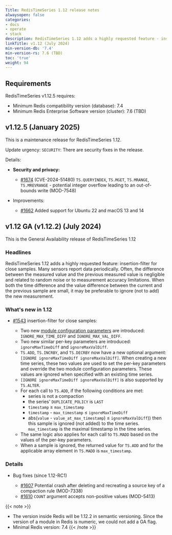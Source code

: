 ```yaml
---
Title: RedisTimeSeries 1.12 release notes
alwaysopen: false
categories:
- docs
- operate
- stack
description: RedisTimeSeries 1.12 adds a highly requested feature - insertion-filter for close samples.
linkTitle: v1.12 (July 2024)
min-version-db: '7.4'
min-version-rs: 7.6 (TBD)
toc: 'true'
weight: 94
---
```

## Requirements

RedisTimeSeries v1.12.5 requires:

- Minimum Redis compatibility version (database): 7.4
- Minimum Redis Enterprise Software version (cluster): 7.6 (TBD)

## v1.12.5 (January 2025)

This is a maintenance release for RedisTimeSeries 1.12.

Update urgency: `SECURITY`: There are security fixes in the release.

Details:

- **Security and privacy:**
  - [#1674](https://github.com/redistimeseries/redistimeseries/pull/1674) (CVE-2024-51480) `TS.QUERYINDEX`, `TS.MGET`, `TS.MRANGE`, `TS.MREVRANGE` - potential integer overflow leading to an out-of-bounds write (MOD-7548)

- Improvements:
  - [#1662](https://github.com/redistimeseries/redistimeseries/pull/1662) Added support for Ubuntu 22 and macOS 13 and 14

## v1.12 GA (v1.12.2) (July 2024)

This is the General Availability release of RedisTimeSeries 1.12

### Headlines

RedisTimeSeries 1.12 adds a highly requested feature: insertion-filter for close samples. Many sensors report data periodically. Often, the difference between the measured value and the previous measured value is negligible and related to random noise or to measurement accuracy limitations. When both the time difference and the value difference between the current and the previous sample are small, it may be preferable to ignore (not to add) the new measurement.

### What's new in 1.12

- [#1543](https://github.com/RedisTimeSeries/RedisTimeSeries/pull/1543) insertion-filter for close samples:

  - Two new [module configuration parameters](https://redis.io/docs/data-types/timeseries/configuration/) are introduced: `IGNORE_MAX_TIME_DIFF` and `IGNORE_MAX_VAL_DIFF`.
  - Two new similar per-key parameters are introduced: `ignoreMaxTimeDiff` and `ignoreMaxValDiff`.
  - `TS.ADD`, `TS.INCRBY`, and `TS.DECRBY` now have a new optional argument: `[IGNORE ignoreMaxTimeDiff ignoreMaxValDiff]`.
    When creating a new time series, these two values are used to set the per-key parameters and override the two module configuration parameters. These values are ignored when specified with an existing time series.
  - `[IGNORE ignoreMaxTimeDiff ignoreMaxValDiff]` is also supported by `TS.ALTER`.
  - For each call to `TS.ADD`, if the following conditions are met:
      - series is not a compaction
      - the series' `DUPLICATE_POLICY` is `LAST`
      - `timestamp` ≥ `max_timestamp`
      - `timestamp` - `max_timestamp` ≤ `ignoreMaxTimeDiff`
      - abs(`value` - `value_at_max_timestamp`) ≤ `ignoreMaxValDiff`))
    then this sample is ignored (not added) to the time series. `max_timestamp` is the maximal timestamp in the time series.
  - The same logic also applies for each call to `TS.MADD` based on the values of the per-key parameters.
  - When a sample is ignored, the returned value for `TS.ADD` and for the applicable array element in `TS.MADD` is `max_timestamp`.

### Details

- Bug fixes (since 1.12-RC1)

  - [#1607](https://github.com/RedisTimeSeries/RedisTimeSeries/pull/1607) Potential crash after deleting and recreating a source key of a compaction rule (MOD-7338)
  - [#1610](https://github.com/RedisTimeSeries/RedisTimeSeries/pull/1610) `COUNT` argument accepts non-positive values (MOD-5413)

{{< note >}}
- The version inside Redis will be 1.12.2 in semantic versioning. Since the version of a module in Redis is numeric, we could not add a GA flag.
- Minimal Redis version: 7.4
{{< /note >}}
